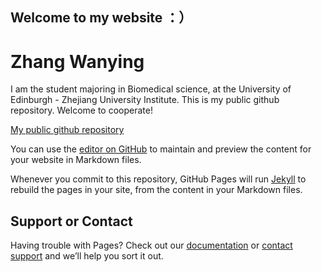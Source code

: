 ## Welcome to my website ：）
# Zhang Wanying

I am the student majoring in Biomedical science, at the University of Edinburgh - Zhejiang University Institute. This is my public github repository. Welcome to cooperate! 

[My public github repository](https://github.com/croisento)

You can use the [editor on GitHub](https://github.com/croisento/croisento.github.io/edit/master/index.md) to maintain and preview the content for your website in Markdown files.

Whenever you commit to this repository, GitHub Pages will run [Jekyll](https://jekyllrb.com/) to rebuild the pages in your site, from the content in your Markdown files.

## Support or Contact

Having trouble with Pages? Check out our [documentation](https://help.github.com/categories/github-pages-basics/) or [contact support](https://github.com/contact) and we’ll help you sort it out.
